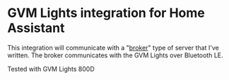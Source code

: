 # GVM Lights integration for Home Assistant
This integration will communicate with a "[broker](https://github.com/Rahel-A/gvm_lights)" type of server that I've written.
The broker communicates with the GVM Lights over Bluetooth LE.

Tested with GVM Lights 800D
